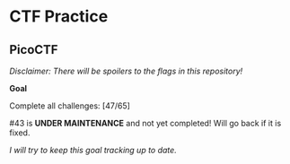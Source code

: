# CTF Practice

## PicoCTF

*Disclaimer: There will be spoilers to the flags in this repository!*

**Goal**

Complete all challenges: [47/65]

#43 is **UNDER MAINTENANCE** and not yet completed! Will go back if it is fixed.

*I will try to keep this goal tracking up to date.*
